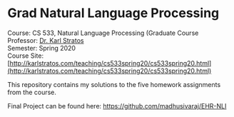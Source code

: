 # Grad Natural Language Processing

Course: CS 533, Natural Language Processing (Graduate Course <br/>
Professor: [Dr. Karl Stratos](http://karlstratos.com/) <br/>
Semester: Spring 2020 <br/>
Course Site: [http://karlstratos.com/teaching/cs533spring20/cs533spring20.html](http://karlstratos.com/teaching/cs533spring20/cs533spring20.html)

This repository contains my solutions to the five homework assignments from the course.

Final Project can be found here: https://github.com/madhusivaraj/EHR-NLI
